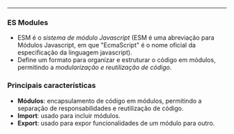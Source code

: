 ___
### ES Modules
- ESM é o *sistema de módulo Javascript* (ESM é uma abreviação para Módulos Javascript, em que "EcmaScript" é o nome oficial da especificação da linguagem javascript).
- Define um formato para organizar e estruturar o código em módulos, permitindo a *modularização e reutilização de código*.

### Principais características
- **Módulos**: encapsulamento de código em módulos, permitindo a separação de responsabilidades e reutilização de código.
- **Import**: usado para incluir módulos.
- **Export**: usado para expor funcionalidades de um módulo para outro.